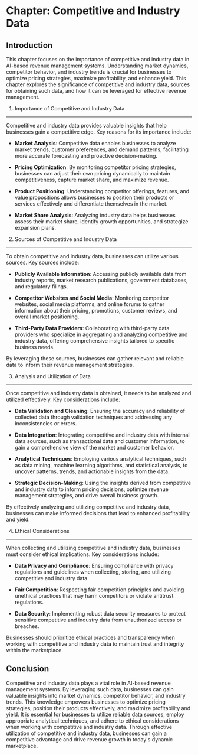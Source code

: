 Chapter: Competitive and Industry Data
======================================

Introduction
------------

This chapter focuses on the importance of competitive and industry data in AI-based revenue management systems. Understanding market dynamics, competitor behavior, and industry trends is crucial for businesses to optimize pricing strategies, maximize profitability, and enhance yield. This chapter explores the significance of competitive and industry data, sources for obtaining such data, and how it can be leveraged for effective revenue management.

1. Importance of Competitive and Industry Data
----------------------------------------------

Competitive and industry data provides valuable insights that help businesses gain a competitive edge. Key reasons for its importance include:

* **Market Analysis**: Competitive data enables businesses to analyze market trends, customer preferences, and demand patterns, facilitating more accurate forecasting and proactive decision-making.

* **Pricing Optimization**: By monitoring competitor pricing strategies, businesses can adjust their own pricing dynamically to maintain competitiveness, capture market share, and maximize revenue.

* **Product Positioning**: Understanding competitor offerings, features, and value propositions allows businesses to position their products or services effectively and differentiate themselves in the market.

* **Market Share Analysis**: Analyzing industry data helps businesses assess their market share, identify growth opportunities, and strategize expansion plans.

2. Sources of Competitive and Industry Data
-------------------------------------------

To obtain competitive and industry data, businesses can utilize various sources. Key sources include:

* **Publicly Available Information**: Accessing publicly available data from industry reports, market research publications, government databases, and regulatory filings.

* **Competitor Websites and Social Media**: Monitoring competitor websites, social media platforms, and online forums to gather information about their pricing, promotions, customer reviews, and overall market positioning.

* **Third-Party Data Providers**: Collaborating with third-party data providers who specialize in aggregating and analyzing competitive and industry data, offering comprehensive insights tailored to specific business needs.

By leveraging these sources, businesses can gather relevant and reliable data to inform their revenue management strategies.

3. Analysis and Utilization of Data
-----------------------------------

Once competitive and industry data is obtained, it needs to be analyzed and utilized effectively. Key considerations include:

* **Data Validation and Cleaning**: Ensuring the accuracy and reliability of collected data through validation techniques and addressing any inconsistencies or errors.

* **Data Integration**: Integrating competitive and industry data with internal data sources, such as transactional data and customer information, to gain a comprehensive view of the market and customer behavior.

* **Analytical Techniques**: Employing various analytical techniques, such as data mining, machine learning algorithms, and statistical analysis, to uncover patterns, trends, and actionable insights from the data.

* **Strategic Decision-Making**: Using the insights derived from competitive and industry data to inform pricing decisions, optimize revenue management strategies, and drive overall business growth.

By effectively analyzing and utilizing competitive and industry data, businesses can make informed decisions that lead to enhanced profitability and yield.

4. Ethical Considerations
-------------------------

When collecting and utilizing competitive and industry data, businesses must consider ethical implications. Key considerations include:

* **Data Privacy and Compliance**: Ensuring compliance with privacy regulations and guidelines when collecting, storing, and utilizing competitive and industry data.

* **Fair Competition**: Respecting fair competition principles and avoiding unethical practices that may harm competitors or violate antitrust regulations.

* **Data Security**: Implementing robust data security measures to protect sensitive competitive and industry data from unauthorized access or breaches.

Businesses should prioritize ethical practices and transparency when working with competitive and industry data to maintain trust and integrity within the marketplace.

Conclusion
----------

Competitive and industry data plays a vital role in AI-based revenue management systems. By leveraging such data, businesses can gain valuable insights into market dynamics, competitor behavior, and industry trends. This knowledge empowers businesses to optimize pricing strategies, position their products effectively, and maximize profitability and yield. It is essential for businesses to utilize reliable data sources, employ appropriate analytical techniques, and adhere to ethical considerations when working with competitive and industry data. Through effective utilization of competitive and industry data, businesses can gain a competitive advantage and drive revenue growth in today's dynamic marketplace.
